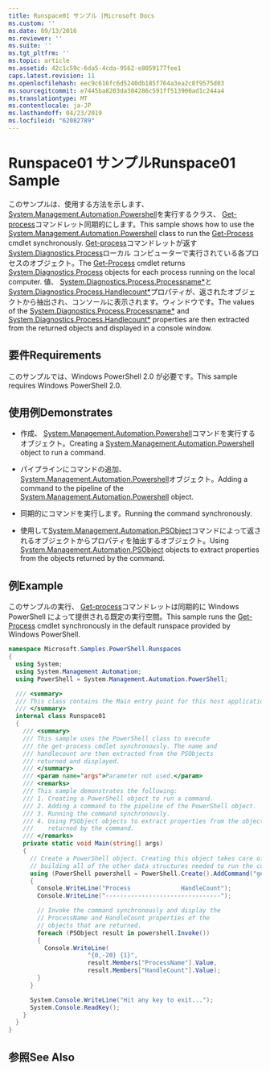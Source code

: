 ```yaml
---
title: Runspace01 サンプル |Microsoft Docs
ms.custom: ''
ms.date: 09/13/2016
ms.reviewer: ''
ms.suite: ''
ms.tgt_pltfrm: ''
ms.topic: article
ms.assetid: 42c1c59c-6da5-4cda-9562-e8059177fee1
caps.latest.revision: 11
ms.openlocfilehash: eec9c616fc6d5240db185f764a3ea2c8f9575d03
ms.sourcegitcommit: e7445ba8203da304286c591ff513900ad1c244a4
ms.translationtype: MT
ms.contentlocale: ja-JP
ms.lasthandoff: 04/23/2019
ms.locfileid: "62082789"
---
```

# <a name="runspace01-sample"></a><span data-ttu-id="6b4b9-102">Runspace01 サンプル</span><span class="sxs-lookup"><span data-stu-id="6b4b9-102">Runspace01 Sample</span></span>

<span data-ttu-id="6b4b9-103">このサンプルは、使用する方法を示します、 [System.Management.Automation.Powershell](/dotnet/api/system.management.automation.powershell)を実行するクラス、 [Get-process](/powershell/module/Microsoft.PowerShell.Management/Get-Process)コマンドレット同期的にします。</span><span class="sxs-lookup"><span data-stu-id="6b4b9-103">This sample shows how to use the [System.Management.Automation.Powershell](/dotnet/api/system.management.automation.powershell) class to run the [Get-Process](/powershell/module/Microsoft.PowerShell.Management/Get-Process) cmdlet synchronously.</span></span> <span data-ttu-id="6b4b9-104">[Get-process](/powershell/module/Microsoft.PowerShell.Management/Get-Process)コマンドレットが返す[System.Diagnostics.Process](/dotnet/api/System.Diagnostics.Process)ローカル コンピューターで実行されている各プロセスのオブジェクト。</span><span class="sxs-lookup"><span data-stu-id="6b4b9-104">The [Get-Process](/powershell/module/Microsoft.PowerShell.Management/Get-Process) cmdlet returns [System.Diagnostics.Process](/dotnet/api/System.Diagnostics.Process) objects for each process running on the local computer.</span></span> <span data-ttu-id="6b4b9-105">値、 [System.Diagnostics.Process.Processname\*](/dotnet/api/System.Diagnostics.Process.ProcessName)と[System.Diagnostics.Process.Handlecount\*](/dotnet/api/System.Diagnostics.Process.Handlecount)プロパティが、返されたオブジェクトから抽出され、コンソールに表示されます。ウィンドウです。</span><span class="sxs-lookup"><span data-stu-id="6b4b9-105">The values of the [System.Diagnostics.Process.Processname\*](/dotnet/api/System.Diagnostics.Process.ProcessName) and [System.Diagnostics.Process.Handlecount\*](/dotnet/api/System.Diagnostics.Process.Handlecount) properties are then extracted from the returned objects and displayed in a console window.</span></span>

## <a name="requirements"></a><span data-ttu-id="6b4b9-106">要件</span><span class="sxs-lookup"><span data-stu-id="6b4b9-106">Requirements</span></span>

 <span data-ttu-id="6b4b9-107">このサンプルでは、Windows PowerShell 2.0 が必要です。</span><span class="sxs-lookup"><span data-stu-id="6b4b9-107">This sample requires Windows PowerShell 2.0.</span></span>

## <a name="demonstrates"></a><span data-ttu-id="6b4b9-108">使用例</span><span class="sxs-lookup"><span data-stu-id="6b4b9-108">Demonstrates</span></span>

- <span data-ttu-id="6b4b9-109">作成、 [System.Management.Automation.Powershell](/dotnet/api/system.management.automation.powershell)コマンドを実行するオブジェクト。</span><span class="sxs-lookup"><span data-stu-id="6b4b9-109">Creating a [System.Management.Automation.Powershell](/dotnet/api/system.management.automation.powershell) object to run a command.</span></span>

- <span data-ttu-id="6b4b9-110">パイプラインにコマンドの追加、 [System.Management.Automation.Powershell](/dotnet/api/system.management.automation.powershell)オブジェクト。</span><span class="sxs-lookup"><span data-stu-id="6b4b9-110">Adding a command to the pipeline of the [System.Management.Automation.Powershell](/dotnet/api/system.management.automation.powershell) object.</span></span>

- <span data-ttu-id="6b4b9-111">同期的にコマンドを実行します。</span><span class="sxs-lookup"><span data-stu-id="6b4b9-111">Running the command synchronously.</span></span>

- <span data-ttu-id="6b4b9-112">使用して[System.Management.Automation.PSObject](/dotnet/api/System.Management.Automation.PSObject)コマンドによって返されるオブジェクトからプロパティを抽出するオブジェクト。</span><span class="sxs-lookup"><span data-stu-id="6b4b9-112">Using [System.Management.Automation.PSObject](/dotnet/api/System.Management.Automation.PSObject) objects to extract properties from the objects returned by the command.</span></span>

## <a name="example"></a><span data-ttu-id="6b4b9-113">例</span><span class="sxs-lookup"><span data-stu-id="6b4b9-113">Example</span></span>

 <span data-ttu-id="6b4b9-114">このサンプルの実行、 [Get-process](/powershell/module/Microsoft.PowerShell.Management/Get-Process)コマンドレットは同期的に Windows PowerShell によって提供される既定の実行空間。</span><span class="sxs-lookup"><span data-stu-id="6b4b9-114">This sample runs the [Get-Process](/powershell/module/Microsoft.PowerShell.Management/Get-Process) cmdlet synchronously in the default runspace provided by Windows PowerShell.</span></span>

```csharp
namespace Microsoft.Samples.PowerShell.Runspaces
{
  using System;
  using System.Management.Automation;
  using PowerShell = System.Management.Automation.PowerShell;

  /// <summary>
  /// This class contains the Main entry point for this host application.
  /// </summary>
  internal class Runspace01
  {
    /// <summary>
    /// This sample uses the PowerShell class to execute
    /// the get-process cmdlet synchronously. The name and
    /// handlecount are then extracted from the PSObjects
    /// returned and displayed.
    /// </summary>
    /// <param name="args">Parameter not used.</param>
    /// <remarks>
    /// This sample demonstrates the following:
    /// 1. Creating a PowerShell object to run a command.
    /// 2. Adding a command to the pipeline of the PowerShell object.
    /// 3. Running the command synchronously.
    /// 4. Using PSObject objects to extract properties from the objects
    ///    returned by the command.
    /// </remarks>
    private static void Main(string[] args)
    {
      // Create a PowerShell object. Creating this object takes care of
      // building all of the other data structures needed to run the command.
      using (PowerShell powershell = PowerShell.Create().AddCommand("get-process"))
      {
        Console.WriteLine("Process              HandleCount");
        Console.WriteLine("--------------------------------");

        // Invoke the command synchronously and display the
        // ProcessName and HandleCount properties of the
        // objects that are returned.
        foreach (PSObject result in powershell.Invoke())
        {
          Console.WriteLine(
                      "{0,-20} {1}",
                      result.Members["ProcessName"].Value,
                      result.Members["HandleCount"].Value);
        }
      }

      System.Console.WriteLine("Hit any key to exit...");
      System.Console.ReadKey();
    }
  }
}
```

## <a name="see-also"></a><span data-ttu-id="6b4b9-115">参照</span><span class="sxs-lookup"><span data-stu-id="6b4b9-115">See Also</span></span>
